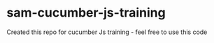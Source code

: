 # sam-cucumber-js-training
Created this repo for cucumber Js training - feel free to use this code 
